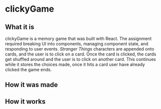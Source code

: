 # clickyGame

## What it is
clickyGame is a memory game that was built with React. The assignment required breaking UI into components, managing component state, 
and responding to user events. *Stranger Things* characters are appended onto cards, and the user is to click on a 
card. Once the card is clicked, the cards get shuffled around and the user is to click on another card. This continues while it 
stores the choices made, once it hits a card user have already clicked the game ends.

## How it was made


## How it works
